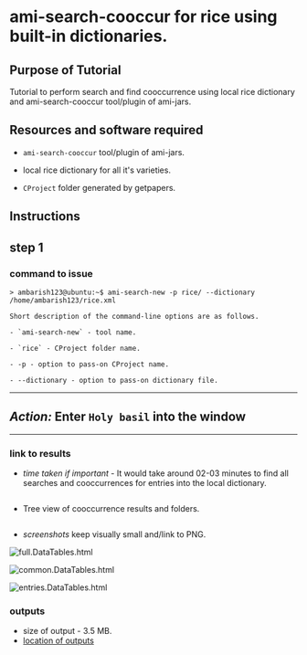 # ami-search-cooccur for rice using built-in dictionaries.

## Purpose of Tutorial

Tutorial to perform search and find cooccurrence using local rice dictionary and ami-search-cooccur tool/plugin of ami-jars.

## Resources and software required

* `ami-search-cooccur` tool/plugin of ami-jars.

* local rice dictionary for all it's varieties.

* `CProject` folder generated by getpapers.

## Instructions

## step 1
### command to issue
```
> ambarish123@ubuntu:~$ ami-search-new -p rice/ --dictionary /home/ambarish123/rice.xml

Short description of the command-line options are as follows.

- `ami-search-new` - tool name.

- `rice` - CProject folder name.

- -p - option to pass-on CProject name.

- --dictionary - option to pass-on dictionary file.

```


---
*Action:* Enter `Holy basil` into the window
---
---

  

### link to results

* *time taken if important* - It would take around 02-03 minutes to find all searches and cooccurrences for entries into the local dictionary. 

```

```
* Tree view of cooccurrence results and folders.
```

```


* *screenshots* keep visually small and/link to PNG.

![`full.DataTables.html`](https://github.com/petermr/tigr2ess/blob/master/crops/rice/full.DataTables.html2.png)

![`common.DataTables.html`](https://github.com/petermr/tigr2ess/blob/master/crops/rice/commonest.DataTables.html2.png)

![`entries.DataTables.html`](https://github.com/petermr/tigr2ess/blob/master/crops/rice/entries.DataTables.html2.png)


### outputs
* size of output - 3.5 MB.
* [location of outputs](https://github.com/petermr/tigr2ess/blob/master/crops/rice/rice1.tar.gz) 
